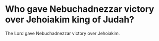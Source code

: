 # Who gave Nebuchadnezzar victory over Jehoiakim king of Judah?

The Lord gave Nebuchadnezzar victory over Jehoiakim.
